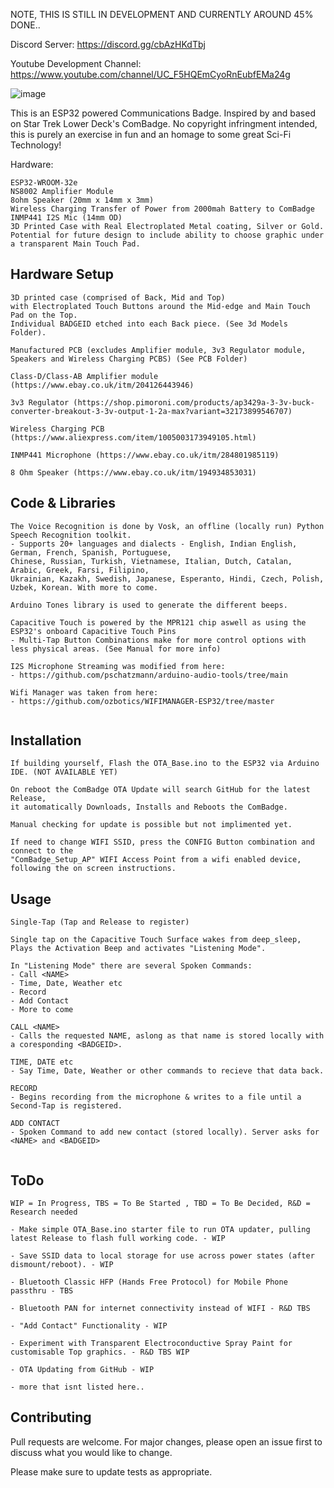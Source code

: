 NOTE, THIS IS STILL IN DEVELOPMENT AND CURRENTLY AROUND 45% DONE..

Discord Server:
https://discord.gg/cbAzHKdTbj

Youtube Development Channel:
https://www.youtube.com/channel/UC_F5HQEmCyoRnEubfEMa24g


![image](https://user-images.githubusercontent.com/72343266/204059726-b489b27e-8249-4f7a-ad3c-b7bba65312fd.png)

This is an ESP32 powered Communications Badge. Inspired by and based on Star Trek Lower Deck's ComBadge.
No copyright infringment intended, this is purely an exercise in fun and an homage to some great Sci-Fi Technology!


Hardware:
```
ESP32-WROOM-32e
NS8002 Amplifier Module
8ohm Speaker (20mm x 14mm x 3mm)
Wireless Charging Transfer of Power from 2000mah Battery to ComBadge
INMP441 I2S Mic (14mm OD)
3D Printed Case with Real Electroplated Metal coating, Silver or Gold.
Potential for future design to include ability to choose graphic under a transparent Main Touch Pad.
```

## Hardware Setup
```
3D printed case (comprised of Back, Mid and Top)
with Electroplated Touch Buttons around the Mid-edge and Main Touch Pad on the Top.
Individual BADGEID etched into each Back piece. (See 3d Models Folder).

Manufactured PCB (excludes Amplifier module, 3v3 Regulator module, Speakers and Wireless Charging PCBS) (See PCB Folder)

Class-D/Class-AB Amplifier module (https://www.ebay.co.uk/itm/204126443946)

3v3 Regulator (https://shop.pimoroni.com/products/ap3429a-3-3v-buck-converter-breakout-3-3v-output-1-2a-max?variant=32173899546707)

Wireless Charging PCB (https://www.aliexpress.com/item/1005003173949105.html)

INMP441 Microphone (https://www.ebay.co.uk/itm/284801985119)

8 Ohm Speaker (https://www.ebay.co.uk/itm/194934853031)

```

## Code & Libraries
```
The Voice Recognition is done by Vosk, an offline (locally run) Python Speech Recognition toolkit.
- Supports 20+ languages and dialects - English, Indian English, German, French, Spanish, Portuguese,
Chinese, Russian, Turkish, Vietnamese, Italian, Dutch, Catalan, Arabic, Greek, Farsi, Filipino,
Ukrainian, Kazakh, Swedish, Japanese, Esperanto, Hindi, Czech, Polish, Uzbek, Korean. With more to come.

Arduino Tones library is used to generate the different beeps.

Capacitive Touch is powered by the MPR121 chip aswell as using the ESP32's onboard Capacitive Touch Pins
- Multi-Tap Button Combinations make for more control options with less physical areas. (See Manual for more info)

I2S Microphone Streaming was modified from here:
- https://github.com/pschatzmann/arduino-audio-tools/tree/main

Wifi Manager was taken from here:
- https://github.com/ozbotics/WIFIMANAGER-ESP32/tree/master


```

## Installation
```
If building yourself, Flash the OTA_Base.ino to the ESP32 via Arduino IDE. (NOT AVAILABLE YET)

On reboot the ComBadge OTA Update will search GitHub for the latest Release,
it automatically Downloads, Installs and Reboots the ComBadge.

Manual checking for update is possible but not implimented yet.

If need to change WIFI SSID, press the CONFIG Button combination and connect to the
"ComBadge_Setup_AP" WIFI Access Point from a wifi enabled device, following the on screen instructions.
```

## Usage
```
Single-Tap (Tap and Release to register)

Single tap on the Capacitive Touch Surface wakes from deep_sleep,
Plays the Activation Beep and activates "Listening Mode".

In "Listening Mode" there are several Spoken Commands:
- Call <NAME>
- Time, Date, Weather etc
- Record
- Add Contact
- More to come

CALL <NAME>
- Calls the requested NAME, aslong as that name is stored locally with a coresponding <BADGEID>.

TIME, DATE etc
- Say Time, Date, Weather or other commands to recieve that data back.

RECORD
- Begins recording from the microphone & writes to a file until a Second-Tap is registered.

ADD CONTACT
- Spoken Command to add new contact (stored locally). Server asks for <NAME> and <BADGEID>


```

## ToDo
```
WIP = In Progress, TBS = To Be Started , TBD = To Be Decided, R&D = Research needed

- Make simple OTA_Base.ino starter file to run OTA updater, pulling latest Release to flash full working code. - WIP

- Save SSID data to local storage for use across power states (after dismount/reboot). - WIP

- Bluetooth Classic HFP (Hands Free Protocol) for Mobile Phone passthru - TBS

- Bluetooth PAN for internet connectivity instead of WIFI - R&D TBS

- "Add Contact" Functionality - WIP

- Experiment with Transparent Electroconductive Spray Paint for customisable Top graphics. - R&D TBS WIP

- OTA Updating from GitHub - WIP

- more that isnt listed here..

```


## Contributing

Pull requests are welcome. For major changes, please open an issue first
to discuss what you would like to change.

Please make sure to update tests as appropriate.
